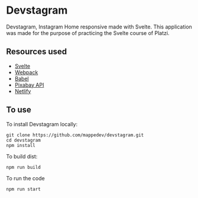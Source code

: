 # Devstagram
Devstagram, Instagram Home responsive made with Svelte. This application was made for the purpose of practicing the Svelte course of Platzi.

## Resources used
- [Svelte](https://svelte.dev/)
- [Webpack](https://webpack.js.org/)
- [Babel](https://babeljs.io/)
- [Pixabay API](https://pixabay.com/api/docs/)
- [Netlify](https://www.netlify.com/)

## To use
To install Devstagram locally:
~~~
git clone https://github.com/mappedev/devstagram.git
cd devstagram
npm install
~~~
To build dist:
~~~
npm run build
~~~
To run the code
~~~
npm run start
~~~


